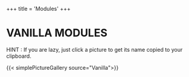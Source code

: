 +++
title = 'Modules'
+++

# VANILLA MODULES

HINT : If you are lazy, just click a picture to get its name copied to your clipboard.

{{< simplePictureGallery source="Vanilla">}}
